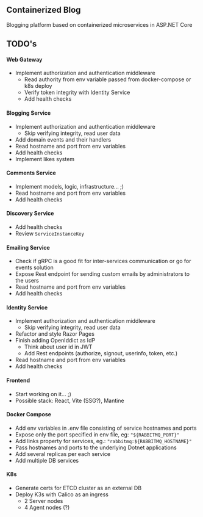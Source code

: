 ## Containerized Blog

Blogging platform based on containerized microservices in ASP.NET Core

## TODO's

#### Web Gateway
- Implement authorization and authentication middleware
  - Read authority from env variable passed from docker-compose or k8s deploy
  - Verify token integrity with Identity Service
  - Add health checks
  
#### Blogging Service
- Implement authorization and authentication middleware
  - Skip verifying integrity, read user data
- Add domain events and their handlers
- Read hostname and port from env variables
- Add health checks
- Implement likes system

#### Comments Service
- Implement models, logic, infrastructure... ;)
- Read hostname and port from env variables
- Add health checks

#### Discovery Service
- Add health checks
- Review `ServiceInstanceKey`

#### Emailing Service
- Check if gRPC is a good fit for inter-services communication or go for events solution
- Expose Rest endpoint for sending custom emails by administrators to the users
- Read hostname and port from env variables
- Add health checks

#### Identity Service
- Implement authorization and authentication middleware
  - Skip verifying integrity, read user data
- Refactor and style Razor Pages
- Finish adding OpenIddict as IdP
  - Think about user id in JWT
  - Add Rest endpoints (authorize, signout, userinfo, token, etc.)
- Read hostname and port from env variables
- Add health checks
  
#### Frontend
- Start working on it... ;)
- Possible stack: React, Vite (SSG?), Mantine

#### Docker Compose
- Add env variables in .env file consisting of service hostnames and ports
- Expose only the port specified in env file, eg: `"${RABBITMQ_PORT}"`
- Add links property for services, eg.: `"rabbitmq:${RABBITMQ_HOSTNAME}"`
- Pass hostnames and ports to the underlying Dotnet applications
- Add several replicas per each service
- Add multiple DB services

#### K8s
- Generate certs for ETCD cluster as an external DB
- Deploy K3s with Calico as an ingress
  - 2 Server nodes
  - 4 Agent nodes (?)
